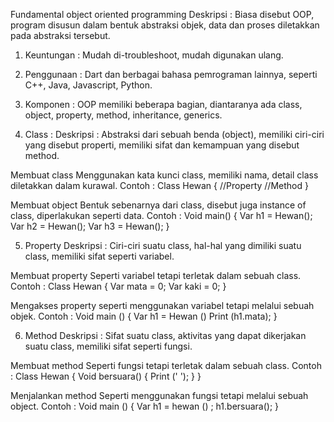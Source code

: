 Fundamental object oriented programming
Deskripsi :
Biasa disebut OOP, program disusun dalam bentuk abstraksi objek, data dan proses diletakkan pada abstraksi tersebut.

1. Keuntungan :
Mudah di-troubleshoot, mudah digunakan ulang.

2. Penggunaan :
Dart dan berbagai bahasa pemrograman lainnya, seperti C++, Java, Javascript, Python.

3. Komponen :
OOP memiliki beberapa bagian, diantaranya ada class, object, property, method, inheritance, generics.

4. Class : 
Deskripsi : 
Abstraksi dari sebuah benda (object), memiliki ciri-ciri yang disebut properti, memiliki sifat dan kemampuan yang disebut method.

Membuat class 
Menggunakan kata kunci class, memiliki nama, detail class diletakkan dalam kurawal. 
Contoh : 
Class Hewan {
//Property
//Method
}

Membuat object
Bentuk sebenarnya dari class, disebut juga instance of class, diperlakukan seperti data.
Contoh : 
Void main() {
Var h1 = Hewan();
Var h2 = Hewan();
Var h3 = Hewan();
}

5. Property
Deskripsi : 
Ciri-ciri suatu class, hal-hal yang dimiliki suatu class, memiliki sifat seperti variabel.

Membuat property 
Seperti variabel tetapi terletak dalam sebuah class.
Contoh : 
Class Hewan {
Var mata = 0;
Var kaki = 0;
}

Mengakses property seperti menggunakan variabel tetapi melalui sebuah objek.
Contoh : 
Void main () {
Var h1 = Hewan ()
Print (h1.mata);
}

6. Method
Deskripsi :
Sifat suatu class, aktivitas yang dapat dikerjakan suatu class, memiliki sifat seperti fungsi.

Membuat method
Seperti fungsi tetapi terletak dalam sebuah class.
Contoh : 
Class Hewan {
Void bersuara() {
Print (' ');
}
}

Menjalankan method
Seperti menggunakan fungsi tetapi melalui sebuah object.
Contoh :
Void main () {
Var h1 = hewan () ;
h1.bersuara();
}
